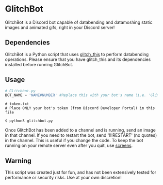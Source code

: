 # GlitchBot

GlitchBot is a Discord bot capable of databending and datamoshing static images and animated gifs, right in your Discord server!

## Dependencies

GlitchBot is a Python script that uses [glitch_this](https://github.com/TotallyNotChase/glitch-this) to perform databending operations. Please ensure that you have glitch_this and its dependencies installed before running GlitchBot.
## Usage

```python
# Glitchbot.py
BOT_NAME = 'NAME#NUMBER' #Replace this with your bot's name (i.e. 'GlitchBot#1234')
```
```
# token.txt
# Place ONLY your bot's token (from Discord Developer Portal) in this file
```
```bash
$ python3 glitchbot.py
```
Once GlitchBot has been added to a channel and is running, send an image in that channel. If you need to restart the bot, send '!!!RESTART' (no quotes) in the channel. This is useful if you change the code. To keep the bot running on your remote server even after you quit, use [screens](https://linuxize.com/post/how-to-use-linux-screen/).

## Warning

This script was created just for fun, and has not been extensively tested for performance or security risks. Use at your own discretion!
